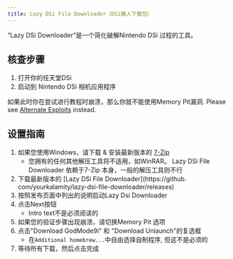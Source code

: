 ```yaml
---
title: Lazy DSi File Downloader（DSi懒人下载包）
---
```


“Lazy DSi Downloader”是一个简化破解Nintendo DSi 过程的工具。

## 核查步骤

1. 打开你的任天堂DSi
1. 启动到 Nintendo DSi 相机应用程序

如果此时你在尝试进行教程时崩溃，那么你就不能使用Memory Pit漏洞. Please see [Alternate Exploits](alternate-exploits.html) instead.

## 设置指南

1. 如果您使用Windows，请下载 & 安装最新版本的 [7-Zip](https://www.7-zip.org/download.html)
   - 您拥有的任何其他解压工具将不适用，如WinRAR。 Lazy DSi File Downloader 依赖于7-Zip 本身，一般的解压工具则不行
1. 下载最新版本的 [Lazy DSi File Downloader](https://github. com/yourkalamity/lazy-dsi-file-downloader/releases)
1. 按照发布页面中列出的说明启动Lazy Dsi Downloader
1. 点击Next按钮
   - Intro text不是必须阅读的
1. 如果您的验证步骤出现崩溃，请切换Memory Pit 选项
1. 点击"Download GodMode9i" 和 "Download Unlaunch"的复选框
   - 在`Additional homebrew...`中自由选择自制程序, 但这不是必须的
1. 等待所有下载，然后点击完成
